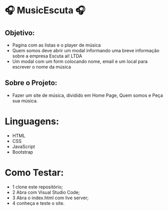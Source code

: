 #  🎧 MusicEscuta  🎧 

## Objetivo:
 - Pagina com as listas e o player de música
 - Quem somos deve abrir um modal informando uma breve informação sobre a empresa Escuta ai! LTDA
 - Um modal com um form colocando nome, email e um local para escrever o nome da música
   
## Sobre o Projeto:
 - Fazer um site de música, dividido em Home Page, Quem somos e Peça sua música.

# Linguagens:
- HTML
- CSS
- JavaScript
- Bootstrap

# Como Testar:
- 1 clone este repositório;
- 2 Abra com Visual Studio Code;
- 3 Abra o index.html com live server;
- 4 conheça e teste o site.
